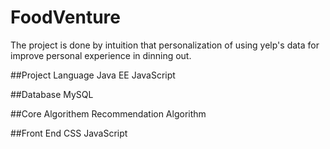 # FoodVenture
The project is done by intuition that personalization of using yelp's data for improve personal experience in dinning out.

##Project Language
Java EE
JavaScript

##Database
MySQL

##Core Algorithem
Recommendation Algorithm

##Front End
CSS
JavaScript